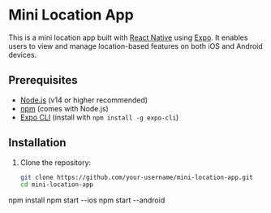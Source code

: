 # Mini Location App

This is a mini location app built with [React Native](https://reactnative.dev/) using [Expo](https://expo.dev/). It enables users to view and manage location-based features on both iOS and Android devices.

## Prerequisites

- [Node.js](https://nodejs.org/en/) (v14 or higher recommended)
- [npm](https://www.npmjs.com/) (comes with Node.js)
- [Expo CLI](https://docs.expo.dev/get-started/installation/) (install with `npm install -g expo-cli`)

## Installation

1. Clone the repository:

   ```bash
   git clone https://github.com/your-username/mini-location-app.git
   cd mini-location-app
npm install
npm start --ios
npm start --android
